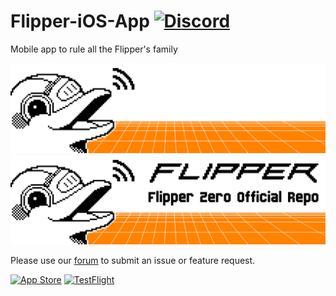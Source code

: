 # Flipper-iOS-App [![Discord](https://img.shields.io/discord/740930220399525928.svg?label=&logo=discord&logoColor=ffffff&color=7389D8&labelColor=6A7EC2)](http://flipperzero.one/discord)

Mobile app to rule all the Flipper's family

![dolphin-dark](.github/dark_theme_banner.png#gh-dark-mode-only)
![dolphin-light](.github/light_theme_banner.png#gh-light-mode-only)

Please use our [forum](https://forum.flipperzero.one/c/mobile/14) to submit an issue or feature request.

[<img src="https://developer.apple.com/assets/elements/badges/download-on-the-app-store.svg" alt="App Store" width="175"/>](https://apps.apple.com/app/flipper-mobile-app/id1534655259)
[<img src="https://askyourself.app/assets/testflight.png" alt="TestFlight" width="175"/>](https://testflight.apple.com/join/oLyR7YeT)

